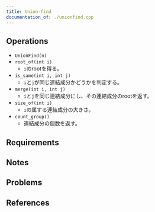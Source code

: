 ```yaml
---
title: Union-find
documentation_of: ./unionfind.cpp
---
```


## Operations

- `UnionFind(n)`
- `root_of(int i)`
	- `i`のrootを得る。
- `is_same(int i, int j)`
	- `i`と`j`が同じ連結成分かどうかを判定する。
- `merge(int i, int j)`
	- `i`と`j`を同じ連結成分にし、その連結成分のrootを返す。
- `size_of(int i)`
	- `i`の属する連結成分の大きさ。
- `count_group()`
	- 連結成分の個数を返す。

## Requirements

## Notes

## Problems

## References
